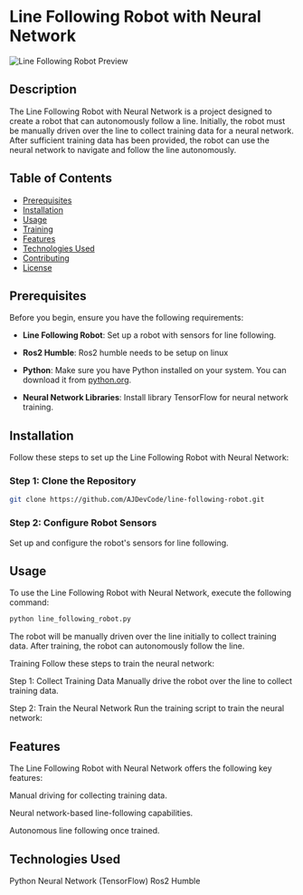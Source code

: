 # Line Following Robot with Neural Network

![Line Following Robot Preview](preview.png)

## Description
The Line Following Robot with Neural Network is a project designed to create a robot that can autonomously follow a line. Initially, the robot must be manually driven over the line to collect training data for a neural network. After sufficient training data has been provided, the robot can use the neural network to navigate and follow the line autonomously.

## Table of Contents
- [Prerequisites](#prerequisites)
- [Installation](#installation)
- [Usage](#usage)
- [Training](#training)
- [Features](#features)
- [Technologies Used](#technologies-used)
- [Contributing](#contributing)
- [License](#license)

## Prerequisites
Before you begin, ensure you have the following requirements:

- **Line Following Robot**: Set up a robot with sensors for line following.

- **Ros2 Humble**: Ros2 humble needs to be setup on linux

- **Python**: Make sure you have Python installed on your system. You can download it from [python.org](https://www.python.org/).

- **Neural Network Libraries**: Install library TensorFlow for neural network training.

## Installation
Follow these steps to set up the Line Following Robot with Neural Network:

### Step 1: Clone the Repository
```bash
git clone https://github.com/AJDevCode/line-following-robot.git
```
### Step 2: Configure Robot Sensors
Set up and configure the robot's sensors for line following.

## Usage
To use the Line Following Robot with Neural Network, execute the following command:

``` bash
python line_following_robot.py
```
The robot will be manually driven over the line initially to collect training data. After training, the robot can autonomously follow the line.

Training
Follow these steps to train the neural network:

Step 1: Collect Training Data
Manually drive the robot over the line to collect training data. 

Step 2: Train the Neural Network
Run the training script to train the neural network:


## Features
The Line Following Robot with Neural Network offers the following key features:

Manual driving for collecting training data.

Neural network-based line-following capabilities.

Autonomous line following once trained.

## Technologies Used
Python
Neural Network (TensorFlow)
Ros2 Humble
